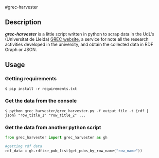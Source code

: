 #grec-harvester

## Description
***grec-harvester*** is a little script written in python to scrap data in the UdL's (Universitat de Lleida) [GREC website](http://webgrec.udl.cat), a service for note all the research activities developed in the university, and obtain the collected data in RDF Graph or JSON.

## Usage
### Getting requirements
`$ pip install -r requirements.txt`

### Get the data from the console
`$ python grec_harvester/grec_harvester.py -f output_file -t {rdf | json} "row_title_1" "row_title_2" ...`

### Get the data from another python script

```python
from grec_harvester import grec_harvester as gh

#getting rdf data
rdf_data = gh.rdfize_pub_list(get_pubs_by_row_name("row_name"))
```